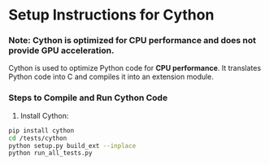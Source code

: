 # Setup Instructions for Cython
### Note: Cython is optimized for CPU performance and does not provide GPU acceleration.

Cython is used to optimize Python code for **CPU performance**. It translates Python code into C and compiles it into an extension module.

### Steps to Compile and Run Cython Code

1. Install Cython:
```bash
pip install cython
cd /tests/cython
python setup.py build_ext --inplace
python run_all_tests.py
```
